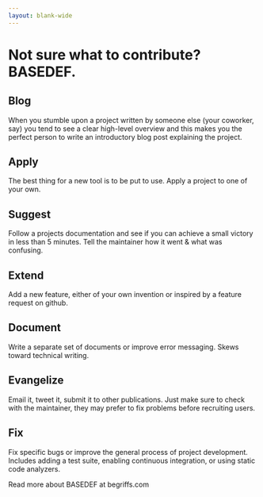 ```yaml
---
layout: blank-wide
---
```


# Not sure what to contribute? BASEDEF.

## Blog

When you stumble upon a project written by someone else (your coworker, say) you tend to see a clear high-level overview and this makes you the perfect person to write an introductory blog post explaining the project.

## Apply

The best thing for a new tool is to be put to use.  Apply a project to one of your own.

## Suggest

Follow a projects documentation and see if you can achieve a small victory in less than 5 minutes. Tell the maintainer how it went & what was confusing.

## Extend

Add a new feature, either of your own invention or inspired by a feature request on github.  

## Document

Write a separate set of documents or improve error messaging. Skews toward technical writing.

## Evangelize

Email it, tweet it, submit it to other publications. Just make sure to check with the maintainer, they may prefer to fix problems before recruiting users.

## Fix

Fix specific bugs or improve the general process of project development. Includes adding a test suite, enabling continuous integration, or using static code analyzers.  

Read more about BASEDEF at begriffs.com
